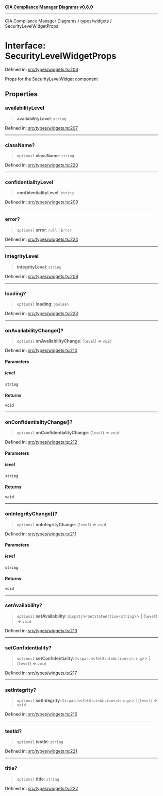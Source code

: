 [**CIA Compliance Manager Diagrams v0.8.0**](../../../README.md)

***

[CIA Compliance Manager Diagrams](../../../modules.md) / [types/widgets](../README.md) / SecurityLevelWidgetProps

# Interface: SecurityLevelWidgetProps

Defined in: [src/types/widgets.ts:206](https://github.com/Hack23/cia-compliance-manager/blob/fa2f95f029cdcd192b3882a37d0d34753edcd349/src/types/widgets.ts#L206)

Props for the SecurityLevelWidget component

## Properties

### availabilityLevel

> **availabilityLevel**: `string`

Defined in: [src/types/widgets.ts:207](https://github.com/Hack23/cia-compliance-manager/blob/fa2f95f029cdcd192b3882a37d0d34753edcd349/src/types/widgets.ts#L207)

***

### className?

> `optional` **className**: `string`

Defined in: [src/types/widgets.ts:220](https://github.com/Hack23/cia-compliance-manager/blob/fa2f95f029cdcd192b3882a37d0d34753edcd349/src/types/widgets.ts#L220)

***

### confidentialityLevel

> **confidentialityLevel**: `string`

Defined in: [src/types/widgets.ts:209](https://github.com/Hack23/cia-compliance-manager/blob/fa2f95f029cdcd192b3882a37d0d34753edcd349/src/types/widgets.ts#L209)

***

### error?

> `optional` **error**: `null` \| `Error`

Defined in: [src/types/widgets.ts:224](https://github.com/Hack23/cia-compliance-manager/blob/fa2f95f029cdcd192b3882a37d0d34753edcd349/src/types/widgets.ts#L224)

***

### integrityLevel

> **integrityLevel**: `string`

Defined in: [src/types/widgets.ts:208](https://github.com/Hack23/cia-compliance-manager/blob/fa2f95f029cdcd192b3882a37d0d34753edcd349/src/types/widgets.ts#L208)

***

### loading?

> `optional` **loading**: `boolean`

Defined in: [src/types/widgets.ts:223](https://github.com/Hack23/cia-compliance-manager/blob/fa2f95f029cdcd192b3882a37d0d34753edcd349/src/types/widgets.ts#L223)

***

### onAvailabilityChange()?

> `optional` **onAvailabilityChange**: (`level`) => `void`

Defined in: [src/types/widgets.ts:210](https://github.com/Hack23/cia-compliance-manager/blob/fa2f95f029cdcd192b3882a37d0d34753edcd349/src/types/widgets.ts#L210)

#### Parameters

##### level

`string`

#### Returns

`void`

***

### onConfidentialityChange()?

> `optional` **onConfidentialityChange**: (`level`) => `void`

Defined in: [src/types/widgets.ts:212](https://github.com/Hack23/cia-compliance-manager/blob/fa2f95f029cdcd192b3882a37d0d34753edcd349/src/types/widgets.ts#L212)

#### Parameters

##### level

`string`

#### Returns

`void`

***

### onIntegrityChange()?

> `optional` **onIntegrityChange**: (`level`) => `void`

Defined in: [src/types/widgets.ts:211](https://github.com/Hack23/cia-compliance-manager/blob/fa2f95f029cdcd192b3882a37d0d34753edcd349/src/types/widgets.ts#L211)

#### Parameters

##### level

`string`

#### Returns

`void`

***

### setAvailability?

> `optional` **setAvailability**: `Dispatch`\<`SetStateAction`\<`string`\>\> \| (`level`) => `void`

Defined in: [src/types/widgets.ts:213](https://github.com/Hack23/cia-compliance-manager/blob/fa2f95f029cdcd192b3882a37d0d34753edcd349/src/types/widgets.ts#L213)

***

### setConfidentiality?

> `optional` **setConfidentiality**: `Dispatch`\<`SetStateAction`\<`string`\>\> \| (`level`) => `void`

Defined in: [src/types/widgets.ts:217](https://github.com/Hack23/cia-compliance-manager/blob/fa2f95f029cdcd192b3882a37d0d34753edcd349/src/types/widgets.ts#L217)

***

### setIntegrity?

> `optional` **setIntegrity**: `Dispatch`\<`SetStateAction`\<`string`\>\> \| (`level`) => `void`

Defined in: [src/types/widgets.ts:216](https://github.com/Hack23/cia-compliance-manager/blob/fa2f95f029cdcd192b3882a37d0d34753edcd349/src/types/widgets.ts#L216)

***

### testId?

> `optional` **testId**: `string`

Defined in: [src/types/widgets.ts:221](https://github.com/Hack23/cia-compliance-manager/blob/fa2f95f029cdcd192b3882a37d0d34753edcd349/src/types/widgets.ts#L221)

***

### title?

> `optional` **title**: `string`

Defined in: [src/types/widgets.ts:222](https://github.com/Hack23/cia-compliance-manager/blob/fa2f95f029cdcd192b3882a37d0d34753edcd349/src/types/widgets.ts#L222)
